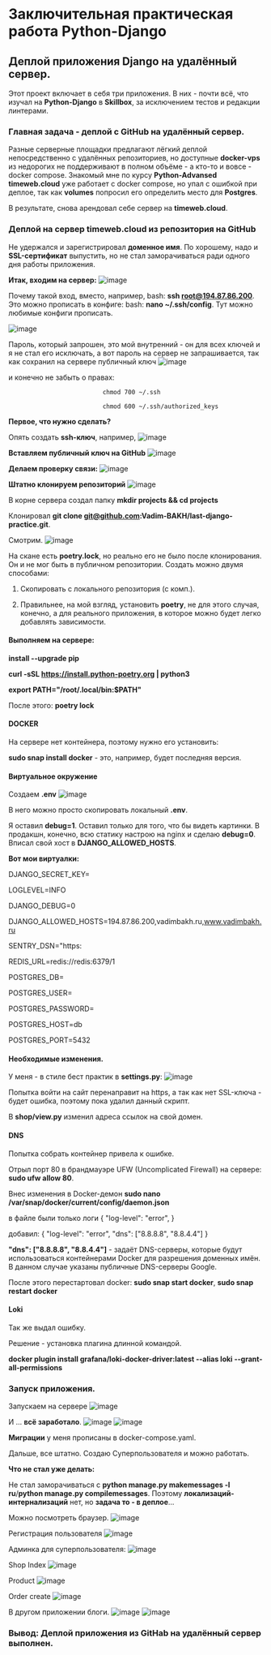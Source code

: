 # Заключительная практическая работа Python-Django

## Деплой приложения Django на удалённый сервер.

Этот проект включает в себя три приложения. В них - почти всё, что изучал
на **Python-Django** в **Skillbox**, за исключением тестов и редакции линтерами. 

### Главная задача - деплой с GitHub на удалённый сервер.
Разные серверные площадки предлагают лёгкий деплой непосредственно с удалённых
репозиториев, но доступные **docker-vps** из недорогих не поддерживают в полном объёме - а
кто-то и вовсе - docker compose. 
Знакомый мне по курсу **Python-Advansed** **timeweb.cloud** уже работает с  docker compose,
но упал с ошибкой при деплое, так как **volumes** попросил его определить место для **Postgres**.

В результате, снова арендовал себе сервер на **timeweb.cloud**.

### Деплой на сервер timeweb.cloud из репозитория на GitHub
Не удержался и зарегистрировал **доменное имя**. По хорошему, надо и **SSL-сертификат** выпустить,
но не стал заморачиваться ради одного дня работы приложения.

**Итак, входим на сервер:**
![image](https://github.com/user-attachments/assets/29c8308c-719c-4f50-ba09-a7bef4401379)

Почему такой вход, вместо, например, bash: **ssh root@194.87.86.200**. Это можно прописать 
в конфиге: bash: **nano ~/.ssh/config**. Тут можно любимые конфиги прописать.

![image](https://github.com/user-attachments/assets/67194519-99a3-448e-a9ff-3dddb7507a1c)

Пароль, который запрошен, это мой внутренний - он для всех ключей и я не стал его исключать,
а вот пароль на сервер не запрашивается, так как сохранил на сервере публичный ключ
![image](https://github.com/user-attachments/assets/2759cd36-ad8d-4848-95fc-a8686e56e3f4)

и конечно не забыть о правах: 
                              
                              chmod 700 ~/.ssh
                               
                              chmod 600 ~/.ssh/authorized_keys



**Первое, что нужно сделать?**

Опять создать **ssh-ключ**, например,
![image](https://github.com/user-attachments/assets/d44bdab9-4fc8-455c-a08c-935954cbbe0c)

**Вставляем публичный ключ на GitHub**
![image](https://github.com/user-attachments/assets/0dd7cc4d-adef-4be2-a153-96a31a77f5ed)

**Делаем проверку связи:**
![image](https://github.com/user-attachments/assets/081f7f94-7ab8-45aa-9aad-aa8cbc665949)

**Штатно клонируем репозиторий**
![image](https://github.com/user-attachments/assets/b0421c9f-7f51-4946-9cbf-77b3356234e8)

В корне сервера создал папку **mkdir projects && cd projects**

Клонировал **git clone git@github.com:Vadim-BAKH/last-django-practice.git**.

Смотрим.
![image](https://github.com/user-attachments/assets/b2f0427e-fb2d-4b0d-8787-5a3b51b11155)

На скане есть **poetry.lock**, но реально его не было после клонирования. Он и не мог быть 
в публичном репозитории. Создать можно двумя способами:

1. Скопировать с локального репозитория (с комп.).

2. Правильнее, на мой взгляд, установить **poetry**, не для этого случая, конечно, а для
   реального приложения, в которое можно будет легко добавлять зависимости.

#### Выполняем на сервере:

**install --upgrade pip**

**curl -sSL https://install.python-poetry.org | python3**

**export PATH="/root/.local/bin:$PATH"**

После этого:  **poetry lock**

#### DOCKER
На сервере нет контейнера, поэтому нужно его установить:

**sudo snap install docker** - это, например, будет последняя версия.

#### Виртуальное окружение
Создаем **.env** 
![image](https://github.com/user-attachments/assets/b147a593-1e40-4d06-a98d-fb79eda8a92f)

В него можно просто скопировать локальный **.env**.

Я оставил **debug=1**. Оставил только для того, что бы видеть картинки. В продакшн, конечно,
всю статику настрою на nginx и сделаю **debug=0**.
Вписал свой хост в **DJANGO_ALLOWED_HOSTS**.

**Вот мои виртуалки:**

DJANGO_SECRET_KEY=

LOGLEVEL=INFO

DJANGO_DEBUG=0

DJANGO_ALLOWED_HOSTS=194.87.86.200,vadimbakh.ru,www.vadimbakh.ru

SENTRY_DSN="https:

REDIS_URL=redis://redis:6379/1

POSTGRES_DB=

POSTGRES_USER=

POSTGRES_PASSWORD=

POSTGRES_HOST=db

POSTGRES_PORT=5432

#### Необходимые изменения.
У меня - в стиле бест практик в **settings.py**:
![image](https://github.com/user-attachments/assets/0a7065e2-1f9f-4a29-9bda-2ca8c5ed0ce5)

Попытка войти на сайт перенаправит на https, а так как нет SSL-ключа - будет ошибка, 
поэтому пока удалил данный скрипт.

В **shop/view.py** изменил адреса ссылок на свой домен.



#### DNS
Попытка собрать контейнер привела к ошибке. 

Отрыл порт 80 в брандмауэре UFW (Uncomplicated Firewall) на сервере: **sudo ufw allow 80**.

Внес изменения в Docker-демон **sudo nano /var/snap/docker/current/config/daemon.json**

в файле были только логи {
    "log-level":        "error",
}

добавил: {
    "log-level":        "error",
    "dns": ["8.8.8.8", "8.8.4.4"]
}

**"dns": ["8.8.8.8", "8.8.4.4"]** - задаёт DNS-серверы, которые будут использоваться контейнерами Docker 
для разрешения доменных имён. В данном случае указаны публичные DNS-серверы Google.

После этого перестартовал docker: **sudo snap start docker**, **sudo snap restart docker**

#### Loki
Так же выдал ошибку.

Решение - установка плагина длинной командой.

**docker plugin install grafana/loki-docker-driver:latest --alias loki --grant-all-permissions**

### Запуск приложения.
Запускаем на сервере
![image](https://github.com/user-attachments/assets/0c76231b-cb4e-40bb-9c6e-d1b491af1ada)

И ... **всё заработало**.
![image](https://github.com/user-attachments/assets/778310bc-4e0d-41de-96d4-37d69fa4c0ac)
![image](https://github.com/user-attachments/assets/190906bd-fa75-4bdb-bb93-8a6fc5f3a31b)

**Миграции** у меня прописаны в docker-compose.yaml.

Дальше, все штатно. Создаю Суперпользователя и можно работать.

**Что не стал уже делать:**

Не стал заморачиваться с **python manage.py makemessages -l ru**/**python manage.py compilemessages**.
Поэтому **локализаций-интернализаций** нет, но **задача то - в деплое**...

Можно посмотреть браузер.
![image](https://github.com/user-attachments/assets/7c16d80c-81ea-4e50-be45-cef5f7346f53)

Регистрация пользователя
![image](https://github.com/user-attachments/assets/c8e621f1-5129-4835-b64a-cc496d9f3638)

Админка для суперпользователя:
![image](https://github.com/user-attachments/assets/928ac589-0665-4cfe-87d8-2a095c0b9e7b)

Shop Index
![image](https://github.com/user-attachments/assets/2add9edc-91e7-4e86-9a03-e95369676ddc)

Product
![image](https://github.com/user-attachments/assets/660a84e6-e0dc-4458-b2db-9d29d5535df6)

Order create
![image](https://github.com/user-attachments/assets/609228fa-f3a6-4778-9a19-75ae47c68239)


В другом приложении блоги.
![image](https://github.com/user-attachments/assets/c5e9f93a-e777-4d53-9376-3e7a8791205b)
![image](https://github.com/user-attachments/assets/9c843c1e-dd18-431a-b017-cd945aae0e17)

### Вывод:  Деплой приложения из GitHab на удалённый сервер выполнен.




























